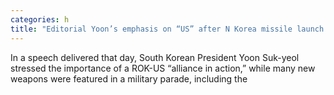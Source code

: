 ```yaml
---
categories: h
title: "Editorial Yoon’s emphasis on “US” after N Korea missile launch shows lack of realistic alternatives"
---
```

In a speech delivered that day, South Korean President Yoon Suk-yeol stressed the importance of a ROK-US “alliance in action,” while many new weapons were featured in a military parade, including the 